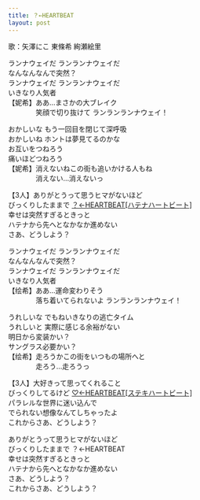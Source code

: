 ```yaml
---
title: ？←HEARTBEAT
layout: post
---
```

歌：<a class="nico">矢澤にこ</a> <a class="nozomi">東條希</a> <a class="eli">絢瀬絵里</a>

<p><a class="nico">ランナウェイだ ランランナウェイだ<br />
なんなんなんで突然？</a><br />
<a class="nozomi">ランナウェイだ ランランナウェイだ<br />
いきなり人気者</a><br />
【<a class="nico">妮</a><a class="nozomi">希</a>】ああ…まさかの大ブレイク<br />
　　　　笑顔で切り抜けて ランランランナウェイ！</p>

<p><a class="eli">おかしいな もう一回目を閉じて深呼吸<br />
おかしいね ホントは夢見てるのかな</a><br />
<a class="nico">お互いをつねろう</a><br />
<a class="nozomi">痛いほどつねろう</a><br />
【<a class="nico">妮</a><a class="nozomi">希</a>】消えないねこの街も追いかける人もね<br />
　　　　消えない…消えないっ</p>

<p>【3人】ありがとうって思うヒマがないほど<br />
びっくりしたままで <u>？←HEARTBEAT[ハテナハートビート]</u><br />
幸せは突然すぎるときっと<br />
ハテナから先へとなかなか進めない<br />
さあ、どうしよう？</p>

<p><a class="nozomi">ランナウェイだ ランランナウェイだ<br />
なんなんなんで突然？</a><br />
<a class="eli">ランナウェイだ ランランナウェイだ<br />
いきなり人気者</a><br />
【<a class="eli">绘</a><a class="nozomi">希</a>】ああ…運命変わりそう<br />
　　　　落ち着いてられないよ ランランランナウェイ！</p>

<p><a class="nico">うれしいな でもねいきなりの逃亡タイム<br />
うれしいと 実際に感じる余裕がない</a><br />
<a class="nozomi">明日から変装かい？</a><br />
<a class="eli">サングラス必要かい？</a><br />
【<a class="eli">绘</a><a class="nozomi">希</a>】走ろうかこの街をいつもの場所へと<br />
　　　　走ろう…走ろうっ</p>

<p>【3人】大好きって思ってくれること<br />
びっくりしてるけど <u>♡←HEARTBEAT[ステキハートビート]</u><br />
パラレルな世界に迷い込んで<br />
でられない想像なんてしちゃったよ<br />
これからさあ、どうしよう？</p>

<p>ありがとうって思うヒマがないほど<br />
びっくりしたままで ？←HEARTBEAT<br />
幸せは突然すぎるときっと<br />
ハテナから先へとなかなか進めない<br />
さあ、どうしよう？<br />
これからさあ、どうしよう？</p>